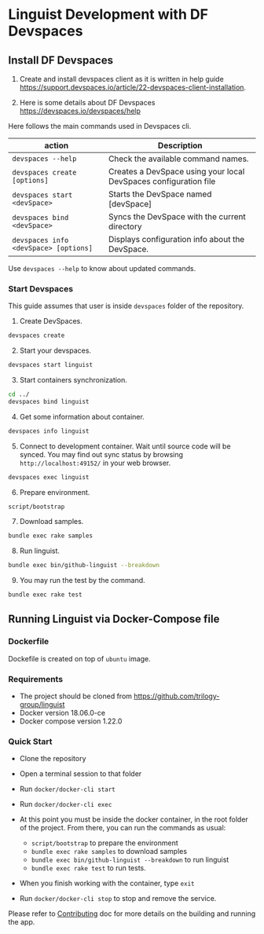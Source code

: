 
# Linguist Development with DF Devspaces

## Install DF Devspaces

1. Create and install devspaces client as it is written in help guide https://support.devspaces.io/article/22-devspaces-client-installation.

2. Here is some details about DF Devspaces https://devspaces.io/devspaces/help

Here follows the main commands used in Devspaces cli. 

|action   |Description                                                                                   |
|---------|----------------------------------------------------------------------------------------------|
|`devspaces --help`                    |Check the available command names.                               |
|`devspaces create [options]`          |Creates a DevSpace using your local DevSpaces configuration file |
|`devspaces start <devSpace>`          |Starts the DevSpace named \[devSpace\]                           |
|`devspaces bind <devSpace>`           |Syncs the DevSpace with the current directory                    |
|`devspaces info <devSpace> [options]` |Displays configuration info about the DevSpace.                  |

Use `devspaces --help` to know about updated commands.


### Start Devspaces 

This guide assumes that user is inside `devspaces` folder of the repository.


1.  Create DevSpaces.

```bash
devspaces create
```

2. Start your devspaces.
```bash
devspaces start linguist
```

3. Start containers synchronization.

```bash
cd ../
devspaces bind linguist
```
4. Get some information about container. 

```bash
devspaces info linguist
```

5. Connect to development container. Wait until source code will be synced. You may find out sync status by browsing `http://localhost:49152/` in your web browser.

```bash
devspaces exec linguist
```

6. Prepare environment.

```bash
script/bootstrap
```

7. Download samples.

```bash
bundle exec rake samples
```

8. Run linguist.

```bash
bundle exec bin/github-linguist --breakdown
```

9. You may run the test by the command.

```bash
bundle exec rake test
```

## Running Linguist via Docker-Compose file

### Dockerfile
 Dockefile is created on top of `ubuntu` image.
 
### Requirements
 - The project should be cloned from https://github.com/trilogy-group/linguist
 - Docker version 18.06.0-ce
 - Docker compose version 1.22.0
  
### Quick Start
- Clone the repository
- Open a terminal session to that folder
- Run `docker/docker-cli start`
- Run `docker/docker-cli exec`
- At this point you must be inside the docker container, in the root folder of the project. From there, you can run the commands as usual:
	- `script/bootstrap` to prepare the environment
	- `bundle exec rake samples` to download samples
	- `bundle exec bin/github-linguist --breakdown` to run linguist
	- `bundle exec rake test` to run tests.
	
- When you finish working with the container, type `exit`
- Run `docker/docker-cli stop` to stop and remove the service.
 
 Please refer to [Contributing](../CONTRIBUTING.md) doc for more details on the building and running the app.
